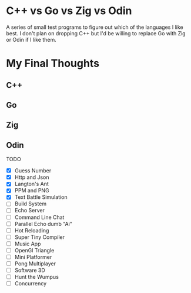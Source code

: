 # C++ vs Go vs Zig vs Odin
A series of small test programs to figure out which of the languages I like best. I don't plan on dropping C++ but I'd be willing to replace Go with Zig or Odin if I like them.

# My Final Thoughts
## C++
## Go
## Zig
## Odin

TODO
- [X] Guess Number
- [X] Http and Json
- [X] Langton's Ant
- [X] PPM and PNG
- [X] Text Battle Simulation
- [ ] Build System
- [ ] Echo Server
- [ ] Command Line Chat
- [ ] Parallel Echo dumb "Ai"
- [ ] Hot Reloading
- [ ] Super Tiny Compiler
- [ ] Music App
- [ ] OpenGl Triangle
- [ ] Mini Platformer
- [ ] Pong Multiplayer
- [ ] Software 3D
- [ ] Hunt the Wumpus
- [ ] Concurrency